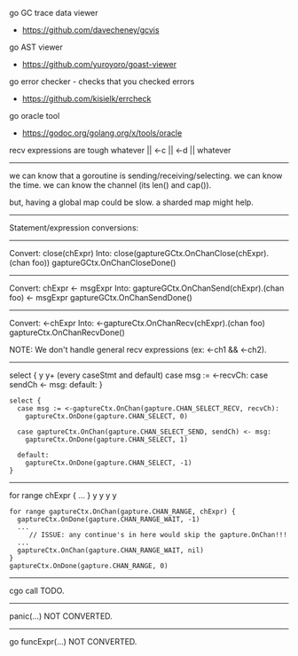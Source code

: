 go GC trace data viewer
- https://github.com/davecheney/gcvis

go AST viewer
- https://github.com/yuroyoro/goast-viewer

go error checker - checks that you checked errors
- https://github.com/kisielk/errcheck

go oracle tool
- https://godoc.org/golang.org/x/tools/oracle

recv expressions are tough
 whatever || <-c || <-d || whatever

------------------------------------------------------------
we can know that a goroutine is sending/receiving/selecting.
we can know the time.
we can know the channel (its len() and cap()).

but, having a global map could be slow.
a sharded map might help.

------------------------------------------------------------
Statement/expression conversions:

  ------------------------------------------
  Convert:
	close(chExpr)
  Into:
	close(gaptureGCtx.OnChanClose(chExpr).(chan foo))
	gaptureGCtx.OnChanCloseDone()

  ------------------------------------------
  Convert:
    chExpr <- msgExpr
  Into:
    gaptureGCtx.OnChanSend(chExpr).(chan foo) <- msgExpr
    gaptureGCtx.OnChanSendDone()

  ------------------------------------------
  Convert:
    <-chExpr
  Into:
    <-gaptureCtx.OnChanRecv(chExpr).(chan foo)
    gaptureCtx.OnChanRecvDone()

  NOTE: We don't handle general recv expressions (ex: <-ch1 && <-ch2).

  ------------------------------------------
  select {                   y   y+ (every caseStmt and default)
    case msg := <-recvCh:
    case sendCh <- msg:
    default:
  }

    select {
      case msg := <-gaptureCtx.OnChan(gapture.CHAN_SELECT_RECV, recvCh):
        gaptureCtx.OnDone(gapture.CHAN_SELECT, 0)

      case gaptureCtx.OnChan(gapture.CHAN_SELECT_SEND, sendCh) <- msg:
        gaptureCtx.OnDone(gapture.CHAN_SELECT, 1)

      default:
        gaptureCtx.OnDone(gapture.CHAN_SELECT, -1)
    }

  ------------------------------------------
  for range chExpr { ... }   y   y   y       y

    for range gaptureCtx.OnChan(gapture.CHAN_RANGE, chExpr) {
      gaptureCtx.OnDone(gapture.CHAN_RANGE_WAIT, -1)
      ...
         // ISSUE: any continue's in here would skip the gapture.OnChan!!!
      ...
      gaptureCtx.OnChan(gapture.CHAN_RANGE_WAIT, nil)
    }
    gaptureCtx.OnDone(gapture.CHAN_RANGE, 0)

  ------------------------------------------
  cgo call
    TODO.

  ------------------------------------------
  panic(...)
    NOT CONVERTED.

  ------------------------------------------
  go funcExpr(...)
    NOT CONVERTED.
